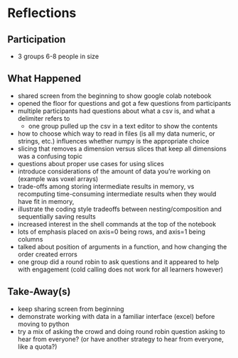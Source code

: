 # Reflections

## Participation

- 3 groups 6-8 people in size

## What Happened

- shared screen from the beginning to show google colab notebook
- opened the floor for questions and got a few questions from
  participants
- multiple participants had questions about what a csv is, and what a delimiter
  refers to
  - one group pulled up the csv in a text editor to show the contents
- how to choose which way to read in files
  (is all my data numeric, or strings, etc.)
  influences whether numpy is the appropriate choice
- slicing that removes a dimension versus slices that keep all dimensions was
  a confusing topic
- questions about proper use cases for using slices
- introduce considerations of the amount of data you’re working on
  (example was voxel arrays)
- trade-offs among storing intermediate results in memory, vs recomputing
  time-consuming intermediate results when they would have fit in memory,
- illustrate the coding style tradeoffs between nesting/composition
  and sequentially saving results
- increased interest in the shell commands at the top of the notebook
- lots of emphasis placed on axis=0 being rows, and axis=1 being columns
- talked about position of arguments in a function, and how
  changing the order created errors
- one group did a round robin to ask questions and it appeared
  to help with engagement (cold calling does not work for all learners however)

## Take-Away(s)

- keep sharing screen from beginning
- demonstrate working with data in a familiar interface (excel)
  before moving to python
- try a mix of asking the crowd and doing round robin question asking
  to hear from everyone? (or have another strategy to hear from everyone,
  like a quota?)
